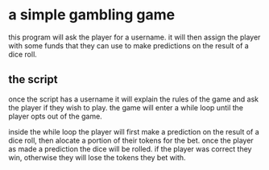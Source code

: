 # a simple gambling game 
this program will ask the player for a username.
it will then assign the player with some funds that they can use to make predictions on the result of a dice roll.


## the script

once the script has a username it will explain the rules of the game and ask the player if they wish to play. 
the game will enter a while loop until the player opts out of the game. 

inside the while loop the player will first make a prediction on the result of a dice roll, then alocate a portion of their tokens for the bet.
once the player as made a prediction the dice will be rolled. if the player was correct they win, otherwise they will lose the tokens they bet with.






